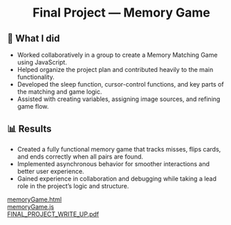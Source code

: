 <div id="user-content-toc"> 
  <ul align="center" style="list-style: none;"> 
    <summary > 
      <h1> Final Project — Memory Game </h1> 
    </summary> 
  </ul> 
</div>

## 📝 What I did
* Worked collaboratively in a group to create a Memory Matching Game using JavaScript.  
* Helped organize the project plan and contributed heavily to the main functionality.  
* Developed the sleep function, cursor-control functions, and key parts of the matching and game logic.  
* Assisted with creating variables, assigning image sources, and refining game flow.

## 📊 Results
* Created a fully functional memory game that tracks misses, flips cards, and ends correctly when all pairs are found.  
* Implemented asynchronous behavior for smoother interactions and better user experience.  
* Gained experience in collaboration and debugging while taking a lead role in the project’s logic and structure.

[memoryGame.html](memoryGame.html)<br/>
[memoryGame.js](memoryGame.js)<br/>
[FINAL_PROJECT_WRITE_UP.pdf](FINAL_PROJECT_WRITE_UP.pdf)
